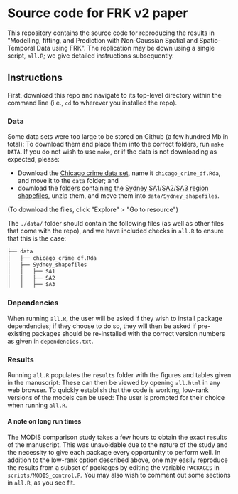 # Source code for FRK v2 paper

This repository contains the source code for reproducing the results in "Modelling, fitting, and Prediction with Non-Gaussian Spatial and Spatio-Temporal Data using FRK". The replication may be down using a single script, `all.R`; we give detailed instructions subsequently.  


## Instructions

First, download this repo and navigate to its top-level directory within the command line (i.e., `cd` to wherever you installed the repo). 

### Data

<!---These include the Chicago crime data set and the shapefiles used in the Sydney spatial change-of-support example.--->

Some data sets were too large to be stored on Github (a few hundred Mb in total): To download them and place them into the correct folders, run `make DATA`. If you do not wish to use `make`, or if the data is not downloading as expected, please: 
- Download the  [Chicago crime data set](https://hpc.niasra.uow.edu.au/ckan/dataset/chicago_crime_dataset), name it `chicago_crime_df.Rda`, and move it to the `data` folder; and 
- download the [folders containing the Sydney SA1/SA2/SA3 region shapefiles](https://hpc.niasra.uow.edu.au/ckan/dataset/sydney_sa_regions), unzip them, and move them into `data/Sydney_shapefiles`. 

(To download the files, click "Explore" > "Go to resource")

The `./data/` folder should contain the following files (as well as other files that come with the repo), and we have included checks in `all.R` to ensure that this is the case:

```bash
├── data
│   ├── chicago_crime_df.Rda
│   ├── Sydney_shapefiles
│   │   ├── SA1
│   │   ├── SA2
│   │   ├── SA3
```


### Dependencies

When running `all.R`, the user will be asked if they wish to install package dependencies; if they choose to do so, they will then be asked if pre-existing packages should be re-installed with the correct version numbers as given in `dependencies.txt`. 


### Results

Running `all.R` populates the `results` folder with the figures and tables given in the manuscript: These can then be viewed by opening `all.html` in any web browser. To quickly establish that the code is working, low-rank versions of the models can be used: The user is prompted for their choice when running `all.R`.

<!---
"quick", low-rank versions of the models are used by default: To run the "non-quick" versions of the models and reproduce the exact results of the manuscript, set `quick = FALSE` within `all.R`. 
--->

<!---
Only a subset of the scripts need to be re-run a second time; these are clearly indicated in `all.R`, and they can be commented out to save on some computation.
--->

<!---
To alleviate long run-time issues, we have provided an option to use low-rank versions of the models: This is done by manually setting `quick = TRUE` within `all.R`. Our envisioned workflow for a reviewer is to first run the code with `quick = TRUE` to quickly establish that it is in working order, and then re-run it with `quick = FALSE`. Only a subset of the scripts need to be re-run a second time; these are clearly indicated in `all.R`, and they can be commented out to save on some computation.
--->

<!---
We provide two convenient options for reproducing the results of the manuscript: 

- Run `all.R` 
- Run `make all` 

Both options populate the `results` folder with the figures and tables used in the manuscript; these can then be viewed by opening `all.html` in any web browser. To alleviate long run-time issues, we have provided an option to use low-rank versions of the models: This is done by manually setting `quick=TRUE` within `all.R`, or by running `make all quick=TRUE`. Our envisioned workflow for a reviewer is to first run the code with `quick=TRUE` to quickly establish that it is in working order, and then re-run it with `quick=FALSE`. If using `make`, only a subset of the scripts will be re-run a second time; if you are manually running `all.R`, you can comment-out the scripts that do not depend on the `quick` variable (these are clearly indicated in the script).
--->


<!---
First download this repo and navigate to its *top-level directory* within terminal (i.e., `cd` to wherever you installed the repo). Then, one may use `make` to automatically run the source code in the `scripts` folder, populating the `img` and `results` directories with the figures and results of the manuscript. The main benefit of using `make` is that it tracks the timestamps of created files, which can help to avoid unnecessary computation. The main targets in the `makefile` correspond to subsections of Sections 3 and 4 of the manuscript:
- `make all`	Produces all of the figures and results in the manuscript
  - `make Poisson_sim` Produces the figures and results of Section 3.1 
  - `make Negbinom_sim` Produces the figures and results of Section 3.2
  - `make Heaton` Produces the FRK v2 entry for the comparison study of Heaton et al. (2019), shown in Section 3.4
  - `make MODIS` Produces the figures and results of Section 4.1 (see below for considerations regarding run time)
  - `make Am` Produces the figures and results of Section 4.2
  - `make Sydney` Produces the figures and results of Section 4.3 (see below for considerations regarding data)
  - `make Chicago` Produces the figures and results of Section 4.4 (see below for considerations regarding data and run time)
--->

  
<!---To wipe the populated directories, run `make clean` or manually delete the contents of `results/`.--->



#### A note on long run times

The MODIS comparison study takes a few hours to obtain the exact results of the manuscript. This was unavoidable due to the nature of the study and the necessity to give each package every opportunity to perform well. In addition to the low-rank option described above, one may easily reproduce the results from a subset of packages by editing the variable `PACKAGES` in `scripts/MODIS_control.R`. You may also wish to comment out some sections in `all.R`, as you see fit. 

<!---
### Note to Windows users

Windows users can install a Windows version of `make`: This is easy to do (see, e.g., [here](https://stackoverflow.com/a/32127632/16776594)). Once installed, the commands remain as given above. 
--->